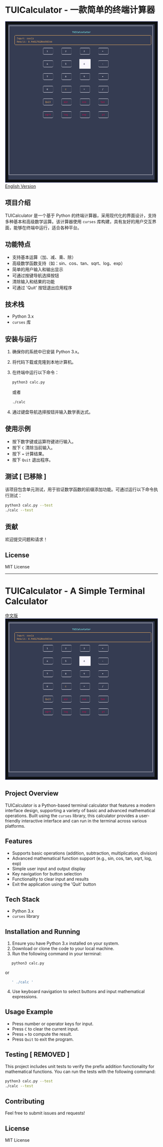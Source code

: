 # TUICalculator - 一款简单的终端计算器

![screenshot](https://github.com/safe049/TUICalculator/blob/main/Shot-2024-10-27-205326.png)
[English Version](#TUICalculator---A-Simple-Terminal-Calculator)
## 项目介绍

TUICalculator 是一个基于 Python 的终端计算器，采用现代化的界面设计，支持多种基本和高级数学运算。该计算器使用 `curses` 库构建，具有友好的用户交互界面，能够在终端中运行，适合各种平台。

## 功能特点

- 支持基本运算（加、减、乘、除）
- 高级数学函数支持（如：sin、cos、tan、sqrt、log、exp）
- 简单的用户输入和输出显示
- 可通过按键导航选择按钮
- 清除输入和结果的功能
- 可通过 'Quit' 按钮退出应用程序

## 技术栈

- Python 3.x
- `curses` 库

## 安装与运行

1. 确保你的系统中已安装 Python 3.x。
2. 将代码下载或克隆到本地计算机。
3. 在终端中运行以下命令：

   ```bash
   python3 calc.py
   ```
   或者
   ```bash
   ./calc
   ```

5. 通过键盘导航选择按钮并输入数学表达式。

## 使用示例

- 按下数字键或运算符键进行输入。
- 按下 `C` 清除当前输入。
- 按下 `=` 计算结果。
- 按下 `Quit` 退出程序。

## 测试 [ 已移除 ]

该项目包含单元测试，用于验证数学函数的前缀添加功能。可通过运行以下命令执行测试：

```bash
python3 calc.py --test
./calc --test
```

## 贡献

欢迎提交问题和请求！

## License

MIT License

---


# TUICalculator - A Simple Terminal Calculator

[中文版](#TUICalculator---一款简单的终端计算器)
![screenshot](https://github.com/safe049/TUICalculator/blob/main/Shot-2024-10-27-205326.png)

## Project Overview

TUICalculator is a Python-based terminal calculator that features a modern interface design, supporting a variety of basic and advanced mathematical operations. Built using the `curses` library, this calculator provides a user-friendly interactive interface and can run in the terminal across various platforms.

## Features

- Supports basic operations (addition, subtraction, multiplication, division)
- Advanced mathematical function support (e.g., sin, cos, tan, sqrt, log, exp)
- Simple user input and output display
- Key navigation for button selection
- Functionality to clear input and results
- Exit the application using the 'Quit' button

## Tech Stack

- Python 3.x
- `curses` library

## Installation and Running

1. Ensure you have Python 3.x installed on your system.
2. Download or clone the code to your local machine.
3. Run the following command in your terminal:
```bash
   python3 calc.py
```
   or
```bash
   ' ./calc '
```

4. Use keyboard navigation to select buttons and input mathematical expressions.

## Usage Example

- Press number or operator keys for input.
- Press `C` to clear the current input.
- Press `=` to compute the result.
- Press `Quit` to exit the program.

## Testing [ REMOVED ]

This project includes unit tests to verify the prefix addition functionality for mathematical functions. You can run the tests with the following command:
```bash
python3 calc.py --test
./calc --test
```
## Contributing

Feel free to submit issues and requests!

## License

MIT License
